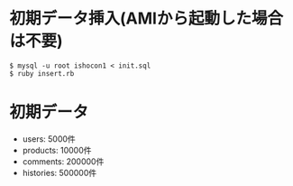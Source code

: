 # 初期データ挿入(AMIから起動した場合は不要)
```
$ mysql -u root ishocon1 < init.sql
$ ruby insert.rb
```
# 初期データ
* users: 5000件
* products: 10000件
* comments: 200000件
* histories: 500000件
